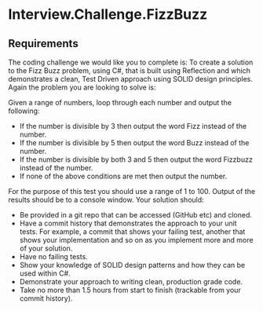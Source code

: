 # Interview.Challenge.FizzBuzz

## Requirements
The coding challenge we would like you to complete is:
To create a solution to the Fizz Buzz problem, using C#, that is built using Reflection and which demonstrates a clean, Test Driven approach using SOLID design principles.
Again the problem you are looking to solve is:

Given a range of numbers, loop through each number and output the following:
- If the number is divisible by 3 then output the word Fizz instead of the number.
- If the number is divisible by 5 then output the word Buzz instead of the number.
- If the number is divisible by both 3 and 5 then output the word Fizzbuzz instead of the number.
- If none of the above conditions are met then output the number.

For the purpose of this test you should use a range of 1 to 100. Output of the results should be to a console window.
Your solution should:

- Be provided in a git repo that can be accessed (GitHub etc) and cloned.
- Have a commit history that demonstrates the approach to your unit tests. For example, a commit that shows your failing test, another that shows your implementation and so on as you implement more and more of your solution.
- Have no failing tests.
- Show your knowledge of SOLID design patterns and how they can be used within C#.
- Demonstrate your approach to writing clean, production grade code.
- Take no more than 1.5 hours from start to finish (trackable from your commit history).
